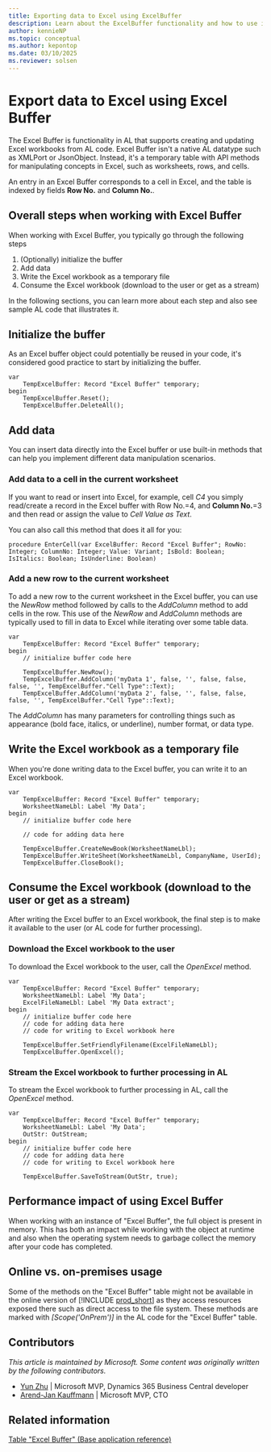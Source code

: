 ```yaml
---
title: Exporting data to Excel using ExcelBuffer
description: Learn about the ExcelBuffer functionality and how to use it to copy data from AL to Excel.
author: kennieNP
ms.topic: conceptual
ms.author: kepontop
ms.date: 03/10/2025
ms.reviewer: solsen
---
```


# Export data to Excel using Excel Buffer

The Excel Buffer is functionality in AL that supports creating and updating Excel workbooks from AL code. Excel Buffer isn't a native AL datatype such as XMLPort or JsonObject. Instead, it's a temporary table with API methods for manipulating concepts in Excel, such as worksheets, rows, and cells. 

An entry in an Excel Buffer corresponds to a cell in Excel, and the table is indexed by fields **Row No.** and **Column No.**. 


## Overall steps when working with Excel Buffer

When working with Excel Buffer, you typically go through the following steps

1. (Optionally) initialize the buffer
1. Add data
1. Write the Excel workbook as a temporary file 
1. Consume the Excel workbook (download to the user or get as a stream)

In the following sections, you can learn more about each step and also see sample AL code that illustrates it.

## Initialize the buffer

As an Excel buffer object could potentially be reused in your code, it's considered good practice to start by initializing the buffer. 

```AL
var
    TempExcelBuffer: Record "Excel Buffer" temporary;
begin
    TempExcelBuffer.Reset();
    TempExcelBuffer.DeleteAll();
```

## Add data 

You can insert data directly into the Excel buffer or use built-in methods that can help you implement different data manipulation scenarios.

### Add data to a cell in the current worksheet

If you want to read or insert into Excel, for example, cell *C4* you simply read/create a record in the Excel buffer with Row No.=4, and **Column No.**=3 and then read or assign the value to *Cell Value as Text*. 

You can also call this method that does it all for you:
```AL
procedure EnterCell(var ExcelBuffer: Record "Excel Buffer"; RowNo: Integer; ColumnNo: Integer; Value: Variant; IsBold: Boolean; IsItalics: Boolean; IsUnderline: Boolean)
```

### Add a new row to the current worksheet

To add a new row to the current worksheet in the Excel buffer, you can use the *NewRow* method followed by calls to the *AddColumn* method to add cells in the row. This use of the *NewRow* and *AddColumn* methods are typically used to fill in data to Excel while iterating over some table data.

```AL
var
    TempExcelBuffer: Record "Excel Buffer" temporary;
begin
    // initialize buffer code here

    TempExcelBuffer.NewRow();
    TempExcelBuffer.AddColumn('myData 1', false, '', false, false, false, '', TempExcelBuffer."Cell Type"::Text);
    TempExcelBuffer.AddColumn('myData 2', false, '', false, false, false, '', TempExcelBuffer."Cell Type"::Text);
```

The *AddColumn* has many parameters for controlling things such as appearance (bold face, italics, or underline), number format, or data type.

## Write the Excel workbook as a temporary file 

When you're done writing data to the Excel buffer, you can write it to an Excel workbook.

```AL
var
    TempExcelBuffer: Record "Excel Buffer" temporary;
    WorksheetNameLbl: Label 'My Data';
begin
    // initialize buffer code here

    // code for adding data here

    TempExcelBuffer.CreateNewBook(WorksheetNameLbl);
    TempExcelBuffer.WriteSheet(WorksheetNameLbl, CompanyName, UserId);
    TempExcelBuffer.CloseBook();
```

## Consume the Excel workbook (download to the user or get as a stream)

After writing the Excel buffer to an Excel workbook, the final step is to make it available to the user (or AL code for further processing). 

### Download the Excel workbook to the user 

To download the Excel workbook to the user, call the *OpenExcel* method. 

```AL
var
    TempExcelBuffer: Record "Excel Buffer" temporary;
    WorksheetNameLbl: Label 'My Data';
    ExcelFileNameLbl: Label 'My Data extract';
begin
    // initialize buffer code here
    // code for adding data here
    // code for writing to Excel workbook here

    TempExcelBuffer.SetFriendlyFilename(ExcelFileNameLbl);
    TempExcelBuffer.OpenExcel();
```

### Stream the Excel workbook to further processing in AL

To stream the Excel workbook to further processing in AL, call the *OpenExcel* method. 

```AL
var
    TempExcelBuffer: Record "Excel Buffer" temporary;
    WorksheetNameLbl: Label 'My Data';
    OutStr: OutStream;
begin
    // initialize buffer code here
    // code for adding data here
    // code for writing to Excel workbook here

    TempExcelBuffer.SaveToStream(OutStr, true);
```

## Performance impact of using Excel Buffer

When working with an instance of "Excel Buffer", the full object is present in memory. This has both an impact while working with the object at runtime and also when the operating system needs to garbage collect the memory after your code has completed. 

## Online vs. on-premises usage

Some of the methods on the "Excel Buffer" table might not be available in the online version of [!INCLUDE [prod_short](../includes/prod_short.md)] as they access resources exposed there such as direct access to the file system. These methods are marked with *[Scope('OnPrem')]* in the AL code for the "Excel Buffer" table.

## Contributors

*This article is maintained by Microsoft. Some content was originally written by the following contributors.*

* [Yun Zhu](https://www.linkedin.com/in/yzhums/) | Microsoft MVP, Dynamics 365 Business Central developer
* [Arend-Jan Kauffmann](https://www.linkedin.com/in/ajkauffmann/) | Microsoft MVP, CTO

## Related information

[Table "Excel Buffer" (Base application reference)](/dynamics365/business-central/application/base-application/table/system.io.excel-buffer)  
